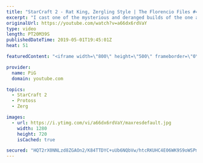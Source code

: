 ```yaml
---
title: "StarCraft 2 - Rat King, Zergling Style | The Florencio Files #48"
excerpt: "I cast one of the mysterious and deranged builds of the one and only Florencio, the dude that invented the proxy nexus recall rush.  As you probably already noticed, this game was cast on Valentines Day :)  Florencios Twitch: https://www.twitch.tv/flol2encio Florencios Youtube: https://www.youtube.com/channel/UCPVDzgavABEYvzf6ABjgSVA"
originalUrl: https://youtube.com/watch?v=a66dx6rdVaY
type: video
length: PT20M39S
publishedDateTime: 2019-05-01T19:45:01Z
heat: 51

featuredContent: "<iframe width=\"800\" height=\"500\" frameborder=\"0\" src=\"https://www.youtube.com/embed/a66dx6rdVaY\" allow=\"accelerometer; autoplay; encrypted-media; gyroscope; picture-in-picture\" allowfullscreen></iframe>"

provider:
  name: PiG
  domain: youtube.com

topics:
  - StarCraft 2
  - Protoss
  - Zerg

images:
  - url: https://i.ytimg.com/vi/a66dx6rdVaY/maxresdefault.jpg
    width: 1280
    height: 720
    isCached: true

secured: "HQT2rX0NNLzd8ZGAOn2/K84TTDYC+uUb6NQbVw/htcRKUHC4E06WK9S9oWSPmGpY3Ql8QtiqvxDcefOS2Yfu+g1xFvldxlz/0oypMMPqO77loMhctsc0w7k40G1SY0tmDmd2IS/NZG+VHfaB/b9Z3QGiVKuorx3uBj1mw4GUTKZljbCiM+7+NjzHHiI/esQdoVArz7NpHiy5SO8ntMRKwgfHdxRR6BBKV3SPmjV0XoH3+84c4TZkBWhLmAsj5Eow7setjwZZlB5+dY0NgrmUNz4zp1/noA0muXMpSAnCM7yntQ43uqcyZeoNNhivPJaV+E/nAu7T5cteDc5cIhl/s7ufTqsOc9gR5aZOH37Wey6Vx31/QnlxyyiWYbMMsNKCzDy0OgcYMyUpzyeSeN0Xm33INITdXigsI/OWaG47vbU=;haKrArLmsmgUuBaUdTGVsA=="
---
```


